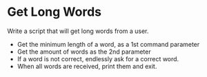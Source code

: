 # Get Long Words

Write a script that will get long words from a user.

- Get the minimum length of a word, as a 1st command parameter
- Get the amount of words as the 2nd parameter
- If a word is not correct, endlessly ask for a correct word.
- When all words are received, print them and exit.
